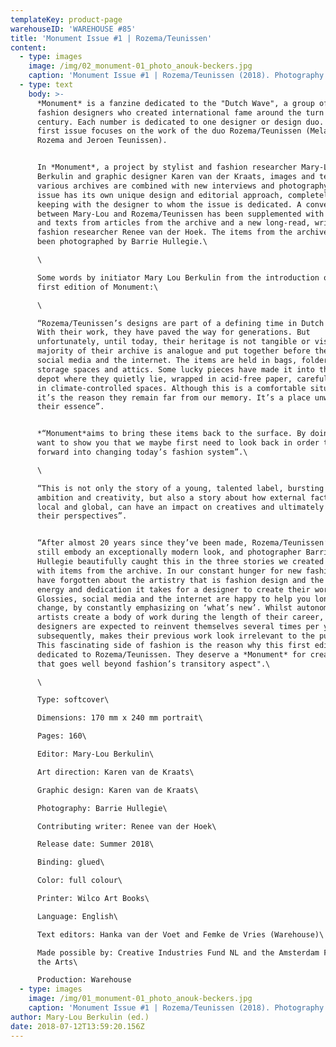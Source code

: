 ```yaml
---
templateKey: product-page
warehouseID: 'WAREHOUSE #85'
title: 'Monument Issue #1 | Rozema/Teunissen'
content:
  - type: images
    image: /img/02_monument-01_photo_anouk-beckers.jpg
    caption: 'Monument Issue #1 | Rozema/Teunissen (2018). Photography: Anouk Beckers.'
  - type: text
    body: >-
      *Monument* is a fanzine dedicated to the "Dutch Wave", a group of Dutch
      fashion designers who created international fame around the turn of the
      century. Each number is dedicated to one designer or design duo. This
      first issue focuses on the work of the duo Rozema/Teunissen (Melanie
      Rozema and Jeroen Teunissen). 


      In *Monument*, a project by stylist and fashion researcher Mary-Lou
      Berkulin and graphic designer Karen van der Kraats, images and texts from
      various archives are combined with new interviews and photography. Each
      issue has its own unique design and editorial approach, completely in
      keeping with the designer to whom the issue is dedicated. A conversation
      between Mary-Lou and Rozema/Teunissen has been supplemented with quotes
      and texts from articles from the archive and a new long-read, written by
      fashion researcher Renee van der Hoek. The items from the archive have
      been photographed by Barrie Hullegie.\

      \

      Some words by initiator Mary Lou Berkulin from the introduction of this
      first edition of Monument:\

      \

      “Rozema/Teunissen’s designs are part of a defining time in Dutch Fashion.
      With their work, they have paved the way for generations. But
      unfortunately, until today, their heritage is not tangible or visible. The
      majority of their archive is analogue and put together before the rise of
      social media and the internet. The items are held in bags, folders, in
      storage spaces and attics. Some lucky pieces have made it into the museum
      depot where they quietly lie, wrapped in acid-free paper, carefully held
      in climate-controlled spaces. Although this is a comfortable situation,
      it’s the reason they remain far from our memory. It’s a place unworthy of
      their essence”.


      *“Monument*aims to bring these items back to the surface. By doing so, I
      want to show you that we maybe first need to look back in order to move
      forward into changing today’s fashion system”.\

      \

      “This is not only the story of a young, talented label, bursting with
      ambition and creativity, but also a story about how external factors, both
      local and global, can have an impact on creatives and ultimately change
      their perspectives”.


      “After almost 20 years since they’ve been made, Rozema/Teunissen’s designs
      still embody an exceptionally modern look, and photographer Barrie
      Hullegie beautifully caught this in the three stories we created together
      with items from the archive. In our constant hunger for new fashion we
      have forgotten about the artistry that is fashion design and the amount of
      energy and dedication it takes for a designer to create their work.
      Glossies, social media and the internet are happy to help you long for
      change, by constantly emphasizing on ‘what’s new’. Whilst autonomous
      artists create a body of work during the length of their career, fashion
      designers are expected to reinvent themselves several times per year which
      subsequently, makes their previous work look irrelevant to the public.
      This fascinating side of fashion is the reason why this first edition is
      dedicated to Rozema/Teunissen. They deserve a *Monument* for creating work
      that goes well beyond fashion’s transitory aspect".\

      \

      Type: softcover\

      Dimensions: 170 mm x 240 mm portrait\

      Pages: 160\

      Editor: Mary-Lou Berkulin\

      Art direction: Karen van de Kraats\

      Graphic design: Karen van de Kraats\

      Photography: Barrie Hullegie\

      Contributing writer: Renee van der Hoek\

      Release date: Summer 2018\

      Binding: glued\

      Color: full colour\

      Printer: Wilco Art Books\

      Language: English\

      Text editors: Hanka van der Voet and Femke de Vries (Warehouse)\

      Made possible by: Creative Industries Fund NL and the Amsterdam Fund for
      the Arts\

      Production: Warehouse
  - type: images
    image: /img/01_monument-01_photo_anouk-beckers.jpg
    caption: 'Monument Issue #1 | Rozema/Teunissen (2018). Photography: Anouk Beckers.'
author: Mary-Lou Berkulin (ed.)
date: 2018-07-12T13:59:20.156Z
---
```

